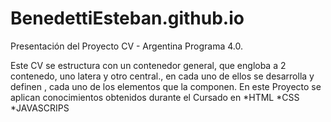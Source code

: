 # BenedettiEsteban.github.io
Presentación del Proyecto CV - Argentina Programa 4.0.

Este CV se estructura con un contenedor general, que engloba a 2 contenedo, uno latera y otro central., en cada uno de ellos se desarrolla y definen , cada uno de los elementos que la componen.
En este Proyecto se aplican conocimientos obtenidos durante el Cursado en 
*HTML
*CSS
*JAVASCRIPS

